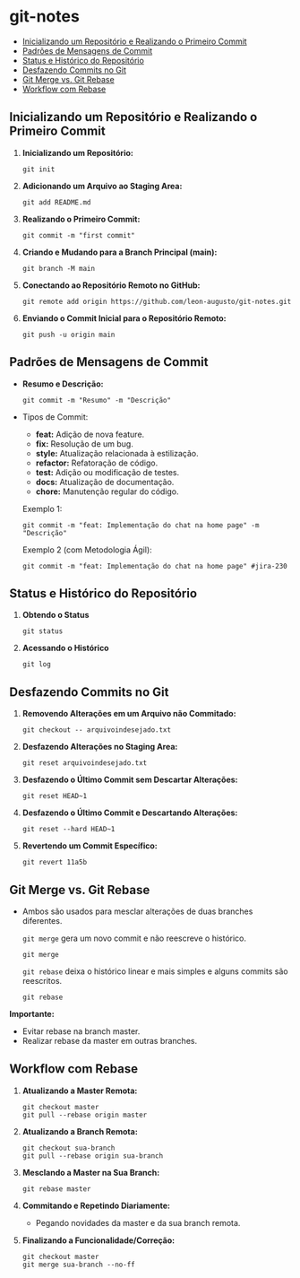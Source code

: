 # git-notes

- [Inicializando um Repositório e Realizando o Primeiro Commit](#inicializando-um-repositório-e-realizando-o-primeiro-commit)
- [Padrões de Mensagens de Commit](#padrões-de-mensagens-de-commit)
- [Status e Histórico do Repositório](#status-e-histórico-do-repositório)
- [Desfazendo Commits no Git](#desfazendo-commits-no-git)
- [Git Merge vs. Git Rebase](#git-merge-vs-git-rebase)
- [Workflow com Rebase](#workflow-com-rebase)


## Inicializando um Repositório e Realizando o Primeiro Commit

1. **Inicializando um Repositório:**
   ```
   git init
   ```

2. **Adicionando um Arquivo ao Staging Area:**
   ```
   git add README.md
   ```

3. **Realizando o Primeiro Commit:**
   ```
   git commit -m "first commit"
   ```

4. **Criando e Mudando para a Branch Principal (main):**
   ```
   git branch -M main
   ```

5. **Conectando ao Repositório Remoto no GitHub:**
   ```
   git remote add origin https://github.com/leon-augusto/git-notes.git
   ```

6. **Enviando o Commit Inicial para o Repositório Remoto:**
   ```
   git push -u origin main
   ```

## Padrões de Mensagens de Commit

- **Resumo e Descrição:**
  ```
  git commit -m "Resumo" -m "Descrição"
  ```

- Tipos de Commit:
  - **feat:** Adição de nova feature.
  - **fix:** Resolução de um bug.
  - **style:** Atualização relacionada à estilização.
  - **refactor:** Refatoração de código.
  - **test:** Adição ou modificação de testes.
  - **docs:** Atualização de documentação.
  - **chore:** Manutenção regular do código.

  Exemplo 1:
  ```
  git commit -m "feat: Implementação do chat na home page" -m "Descrição"
  ```

  Exemplo 2 (com Metodologia Ágil):
  ```
  git commit -m "feat: Implementação do chat na home page" #jira-230
  ```

## Status e Histórico do Repositório

1. **Obtendo o Status**
   ```
   git status
   ```
3. **Acessando o Histórico**
   ```
   git log
   ```

## Desfazendo Commits no Git

1. **Removendo Alterações em um Arquivo não Commitado:**
   ```
   git checkout -- arquivoindesejado.txt
   ```

2. **Desfazendo Alterações no Staging Area:**
   ```
   git reset arquivoindesejado.txt
   ```

3. **Desfazendo o Último Commit sem Descartar Alterações:**
   ```
   git reset HEAD~1
   ```

4. **Desfazendo o Último Commit e Descartando Alterações:**
   ```
   git reset --hard HEAD~1
   ```

5. **Revertendo um Commit Específico:**
   ```
   git revert 11a5b
   ```

## Git Merge vs. Git Rebase

   - Ambos são usados para mesclar alterações de duas branches diferentes.
   
      ```git merge``` gera um novo commit e não reescreve o histórico.
      
         git merge
         
      ```git rebase``` deixa o histórico linear e mais simples e alguns commits são reescritos.
      
         git rebase

**Importante:**
- Evitar rebase na branch master.
- Realizar rebase da master em outras branches.

## Workflow com Rebase

1. **Atualizando a Master Remota:**
   ```
   git checkout master
   git pull --rebase origin master
   ```

2. **Atualizando a Branch Remota:**
   ```
   git checkout sua-branch
   git pull --rebase origin sua-branch
   ```

3. **Mesclando a Master na Sua Branch:**
   ```
   git rebase master
   ```

4. **Commitando e Repetindo Diariamente:**
   - Pegando novidades da master e da sua branch remota.

5. **Finalizando a Funcionalidade/Correção:**
   ```
   git checkout master
   git merge sua-branch --no-ff
   ```
